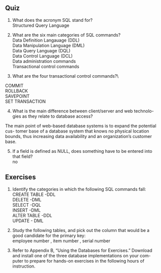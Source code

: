 ## Quiz
1. What does the acronym SQL stand for? \
Structured Query Language 
2. What are the six main categories of SQL commands?\
Data Definition Langauage (DDL)\
Data Manipulation Language (DML)\
Data Query Language (DQL)\
Data Control Language (DCL)\
Data administration commands\
Transactional control commands

3. What are the four transactional control commands?\

COMMIT\
ROLLBACK\
SAVEPOINT\
SET TRANSACTION

4. What is the main difference between client/server and web technolo- gies as they relate to database access?

The main point of web-based database systems is to expand the potential cus- tomer base of a database system that knows no physical location bounds, thus increasing data availability and an organization’s customer base.

5. If a field is defined as NULL, does something have to be entered into that field?\
no

## Exercises
1. Identify the categories in which the following SQL commands fall:\
     CREATE TABLE   -DDL\
     DELETE -DML\
     SELECT -DQL\
     INSERT -DML\
     ALTER TABLE    -DDL\
     UPDATE - DML

2. Study the following tables, and pick out the column that would be a good candidate for the primary key:\
employee number , item number , serial number

3. Refer to Appendix B, “Using the Databases for Exercises.” Download and install one of the three database implementations on your com- puter to prepare for hands-on exercises in the following hours of instruction.
